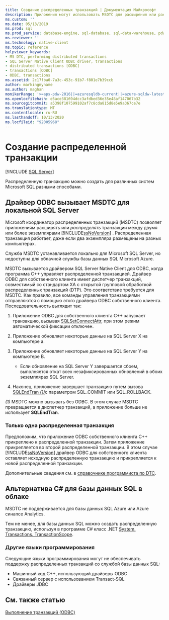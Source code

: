 ```yaml
---
title: Создание распределенных транзакций | Документация Майкрософт
description: Приложения могут использовать MSDTC для расширения или распределения транзакции между несколькими экземплярами SQL Server. Класс .NET также может распространять транзакцию.
ms.custom: ''
ms.date: 05/13/2019
ms.prod: sql
ms.prod_service: database-engine, sql-database, sql-data-warehouse, pdw
ms.reviewer: ''
ms.technology: native-client
ms.topic: reference
helpviewer_keywords:
- MS DTC, performing distributed transactions
- SQL Server Native Client ODBC driver, transactions
- distributed transactions [ODBC]
- transactions [ODBC]
- ODBC, transactions
ms.assetid: 2c17fba0-7a3c-453c-91b7-f801e7b39ccb
author: markingmyname
ms.author: maghan
monikerRange: '>=aps-pdw-2016||=azuresqldb-current||=azure-sqldw-latest||>=sql-server-2016||=sqlallproducts-allversions||>=sql-server-linux-2017||=azuresqldb-mi-current'
ms.openlocfilehash: e5ace381694dcc3afdbed36e35e48af147067b32
ms.sourcegitcommit: a5398f107599102af7c8cda815d8e5e9a367ce7e
ms.translationtype: MT
ms.contentlocale: ru-RU
ms.lasthandoff: 10/13/2020
ms.locfileid: "92005968"
---
```

# <a name="create-a-distributed-transaction"></a>Создание распределенной транзакции

[!INCLUDE [SQL Server](../../../includes/applies-to-version/sql-asdb-asdbmi-asa-pdw.md)]

<!--
The following includes .md file is Empty, as of long before 2019/May/13.
/includes/snac-deprecated.md
-->


Распределенную транзакцию можно создать для различных систем Microsoft SQL разными способами.

## <a name="odbc-driver-calls-the-msdtc-for-sql-server-on-premises"></a>Драйвер ODBC вызывает MSDTC для локальной SQL Server

Microsoft координатор распределенных транзакций (MSDTC) позволяет приложениям расширять или _распределять_ транзакции между двумя или более экземплярами [!INCLUDE[ssNoVersion](../../../includes/ssnoversion-md.md)] . Распределенная транзакция работает, даже если два экземпляра размещены на разных компьютерах.

Служба MSDTC устанавливается локально для Microsoft SQL Server, но недоступна для облачной службы базы данных SQL Microsoft Azure.

MSDTC вызывается драйвером SQL Server Native Client для ODBC, когда программа C++ управляет распределенной транзакцией. Драйвер ODBC для собственного клиента имеет диспетчер транзакций, совместимый со стандартом XA с открытой групповой обработкой распределенных транзакций (DTP). Это соответствие требуется для MSDTC. Как правило, все команды управления транзакциями отправляются с помощью этого драйвера ODBC собственного клиента. Последовательность выглядит так:

1. Приложение ODBC для собственного клиента C++ запускает транзакцию, вызывая [SQLSetConnectAttr](../../../relational-databases/native-client-odbc-api/sqlsetconnectattr.md), при этом режим автоматической фиксации отключен.

2. Приложение обновляет некоторые данные на SQL Server X на компьютере а.

3. Приложение обновляет некоторые данные на SQL Server Y на компьютере B.
    - Если обновление на SQL Server Y завершается сбоем, выполняется откат всех незафиксированных обновлений в обоих экземплярах SQL Server.

4. Наконец, приложение завершает транзакцию путем вызова [SQLEndTran _(1)_](../../../relational-databases/native-client-odbc-api/sqlendtran.md)с параметром SQL_COMMIT или SQL_ROLLBACK.

_(1)_ MSDTC можно вызывать без ODBC. В этом случае MSDTC превращается в диспетчер транзакций, а приложение больше не использует **SQLEndTran**.

### <a name="only-one-distributed-transaction"></a>Только одна распределенная транзакция

Предположим, что приложение ODBC собственного клиента C++ прикреплено к распределенной транзакции. Затем приложение прикрепляется во второй распределенной транзакции. В этом случае [!INCLUDE[ssNoVersion](../../../includes/ssnoversion-md.md)] драйвер ODBC для собственного клиента оставляет исходную распределенную транзакцию и прикрепляется к новой распределенной транзакции.

Дополнительные сведения см. в [справочнике программиста по DTC](/previous-versions/windows/desktop/ms686108(v=vs.85)).

## <a name="c-alternative-for-sql-database-in-the-cloud"></a>Альтернатива C# для базы данных SQL в облаке

MSDTC не поддерживается для базы данных SQL Azure или Azure синапсе Analytics.

Тем не менее, для базы данных SQL можно создать распределенную транзакцию, используя в программе C# класс .NET [System. Transactions. TransactionScope](/dotnet/api/system.transactions.transactionscope).

### <a name="other-programming-languages"></a>Другие языки программирования

Следующие языки программирования могут не обеспечивать поддержку распределенных транзакций со службой базы данных SQL:

- Машинный код C++, использующий драйверы ODBC
- Связанный сервер с использованием Transact-SQL
- Драйверы JDBC

## <a name="see-also"></a>См. также статью

[Выполнение транзакций (ODBC)](performing-transactions-in-odbc.md)